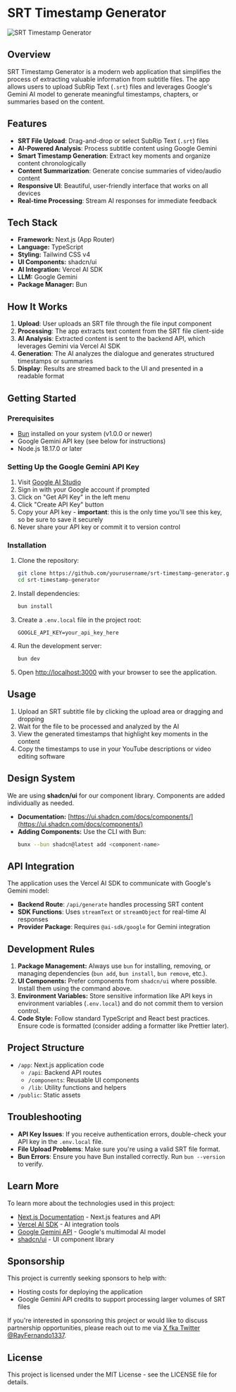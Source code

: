 # SRT Timestamp Generator

![SRT Timestamp Generator](https://github.com/user-attachments/assets/33cea444-249b-4793-bf42-6c50619528c9)

## Overview

SRT Timestamp Generator is a modern web application that simplifies the process of extracting valuable information from subtitle files. The app allows users to upload SubRip Text (`.srt`) files and leverages Google's Gemini AI model to generate meaningful timestamps, chapters, or summaries based on the content.

## Features

- **SRT File Upload**: Drag-and-drop or select SubRip Text (`.srt`) files
- **AI-Powered Analysis**: Process subtitle content using Google Gemini
- **Smart Timestamp Generation**: Extract key moments and organize content chronologically
- **Content Summarization**: Generate concise summaries of video/audio content
- **Responsive UI**: Beautiful, user-friendly interface that works on all devices
- **Real-time Processing**: Stream AI responses for immediate feedback

## Tech Stack

- **Framework:** Next.js (App Router)
- **Language:** TypeScript
- **Styling:** Tailwind CSS v4
- **UI Components:** shadcn/ui
- **AI Integration:** Vercel AI SDK
- **LLM:** Google Gemini
- **Package Manager:** Bun

## How It Works

1. **Upload**: User uploads an SRT file through the file input component
2. **Processing**: The app extracts text content from the SRT file client-side
3. **AI Analysis**: Extracted content is sent to the backend API, which leverages Gemini via Vercel AI SDK
4. **Generation**: The AI analyzes the dialogue and generates structured timestamps or summaries
5. **Display**: Results are streamed back to the UI and presented in a readable format

## Getting Started

### Prerequisites

- [Bun](https://bun.sh/) installed on your system (v1.0.0 or newer)
- Google Gemini API key (see below for instructions)
- Node.js 18.17.0 or later

### Setting Up the Google Gemini API Key

1. Visit [Google AI Studio](https://makersuite.google.com/app/apikey)
2. Sign in with your Google account if prompted
3. Click on "Get API Key" in the left menu
4. Click "Create API Key" button
5. Copy your API key - **important**: this is the only time you'll see this key, so be sure to save it securely
6. Never share your API key or commit it to version control

### Installation

1. Clone the repository:

   ```bash
   git clone https://github.com/yourusername/srt-timestamp-generator.git
   cd srt-timestamp-generator
   ```

2. Install dependencies:

   ```bash
   bun install
   ```

3. Create a `.env.local` file in the project root:

   ```
   GOOGLE_API_KEY=your_api_key_here
   ```

4. Run the development server:

   ```bash
   bun dev
   ```

5. Open [http://localhost:3000](http://localhost:3000) with your browser to see the application.

## Usage

1. Upload an SRT subtitle file by clicking the upload area or dragging and dropping
2. Wait for the file to be processed and analyzed by the AI
3. View the generated timestamps that highlight key moments in the content
4. Copy the timestamps to use in your YouTube descriptions or video editing software

## Design System

We are using **shadcn/ui** for our component library. Components are added individually as needed.

- **Documentation:** [https://ui.shadcn.com/docs/components/](https://ui.shadcn.com/docs/components/)
- **Adding Components:** Use the CLI with Bun:
  ```bash
  bunx --bun shadcn@latest add <component-name>
  ```

## API Integration

The application uses the Vercel AI SDK to communicate with Google's Gemini model:

- **Backend Route**: `/api/generate` handles processing SRT content
- **SDK Functions**: Uses `streamText` or `streamObject` for real-time AI responses
- **Provider Package**: Requires `@ai-sdk/google` for Gemini integration

## Development Rules

1. **Package Management:** Always use `bun` for installing, removing, or managing dependencies (`bun add`, `bun install`, `bun remove`, etc.).
2. **UI Components:** Prefer components from `shadcn/ui` where possible. Install them using the command above.
3. **Environment Variables:** Store sensitive information like API keys in environment variables (`.env.local`) and do not commit them to version control.
4. **Code Style:** Follow standard TypeScript and React best practices. Ensure code is formatted (consider adding a formatter like Prettier later).

## Project Structure

- `/app`: Next.js application code
  - `/api`: Backend API routes
  - `/components`: Reusable UI components
  - `/lib`: Utility functions and helpers
- `/public`: Static assets

## Troubleshooting

- **API Key Issues**: If you receive authentication errors, double-check your API key in the `.env.local` file.
- **File Upload Problems**: Make sure you're using a valid SRT file format.
- **Bun Errors**: Ensure you have Bun installed correctly. Run `bun --version` to verify.

## Learn More

To learn more about the technologies used in this project:

- [Next.js Documentation](https://nextjs.org/docs) - Next.js features and API
- [Vercel AI SDK](https://sdk.vercel.ai/docs) - AI integration tools
- [Google Gemini API](https://ai.google.dev/docs) - Google's multimodal AI model
- [shadcn/ui](https://ui.shadcn.com/) - UI component library

## Sponsorship

This project is currently seeking sponsors to help with:

- Hosting costs for deploying the application
- Google Gemini API credits to support processing larger volumes of SRT files

If you're interested in sponsoring this project or would like to discuss partnership opportunities, please reach out to me via [X fka Twitter @RayFernando1337](https://x.com/Rayfernando1337).

## License

This project is licensed under the MIT License - see the LICENSE file for details.
